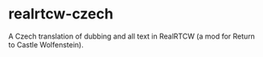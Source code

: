 # realrtcw-czech
A Czech translation of dubbing and all text in RealRTCW (a mod for Return to Castle Wolfenstein).
